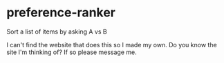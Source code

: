 # preference-ranker
Sort a list of items by asking A vs B

I can't find the website that does this so I made my own. Do you know the site I'm thinking of? If so please message me.
